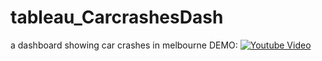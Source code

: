 # tableau_CarcrashesDash
a dashboard showing car crashes in melbourne
DEMO:
[![Youtube Video](https://img.youtube.com/vi/ZNgDRZdpVIw/2.jpg)](https://youtu.be/ZNgDRZdpVIw)
